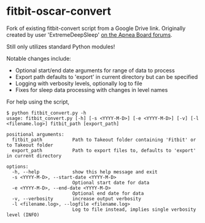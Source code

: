 # fitbit-oscar-convert

Fork of existing fitbit-convert script from a Google Drive link. Originally created by user 'ExtremeDeepSleep' [on the Apnea Board forums](https://www.apneaboard.com/forums/Thread-Fitbit-import-to-OSCAR).

Still only utilizes standard Python modules!

Notable changes include:

- Optional start/end date arguments for range of data to process
- Export path defaults to 'export' in current directory but can be specified
- Logging with verbosity levels, optionally log to file
- Fixes for sleep data processing with changes in level names

For help using the script,

```
$ python fitbit_convert.py -h
usage: fitbit_convert.py [-h] [-s <YYYY-M-D>] [-e <YYYY-M-D>] [-v] [-l <filename.log>] fitbit_path [export_path]

positional arguments:
  fitbit_path           Path to Takeout folder containing 'Fitbit' or to Takeout folder
  export_path           Path to export files to, defaults to 'export' in current directory

options:
  -h, --help            show this help message and exit
  -s <YYYY-M-D>, --start-date <YYYY-M-D>
                        Optional start date for data
  -e <YYYY-M-D>, --end-date <YYYY-M-D>
                        Optional end date for data
  -v, --verbosity       increase output verbosity
  -l <filename.log>, --logfile <filename.log>
                        Log to file instead, implies single verbosity level (INFO)
```